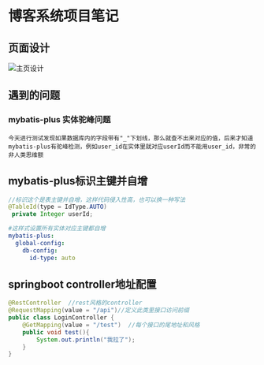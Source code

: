 # 博客系统项目笔记

## 页面设计

![主页设计](F:\blogStanXu\界面原型框架\主页.png)

## 遇到的问题

### mybatis-plus 实体驼峰问题

```
今天进行测试发现如果数据库内的字段带有"_"下划线，那么就查不出来对应的值，后来才知道mybatis-plus有驼峰检测，例如user_id在实体里就对应userId而不能用user_id，非常的非人类思维额
```

## mybatis-plus标识主键并自增

```java
//标识这个是表主键并自增，这样代码侵入性高，也可以换一种写法
@TableId(type = IdType.AUTO)
 private Integer userId;
```

```yaml
#这样式设置所有实体对应主键都自增
mybatis-plus:
  global-config:
    db-config:
      id-type: auto
```

## springboot controller地址配置

```java
@RestController  //rest风格的controller
@RequestMapping(value = "/api")//定义此类里接口访问前缀
public class LoginController {
    @GetMapping(value = "/test")  //每个接口的尾地址和风格
    public void test(){
        System.out.println("我拉了");
    }
}
```

